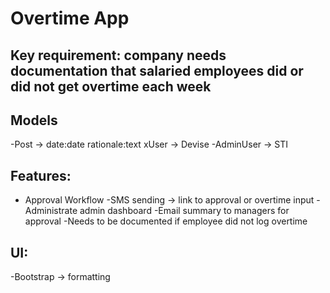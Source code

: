 # Overtime App

## Key requirement: company needs documentation that salaried employees did or did not get overtime each week

## Models
-Post -> date:date rationale:text
xUser -> Devise
-AdminUser -> STI

## Features:
- Approval Workflow
-SMS sending -> link to approval or overtime input
-Administrate admin dashboard
-Email summary to managers for approval
-Needs to be documented if employee did not log overtime

## UI:
-Bootstrap -> formatting